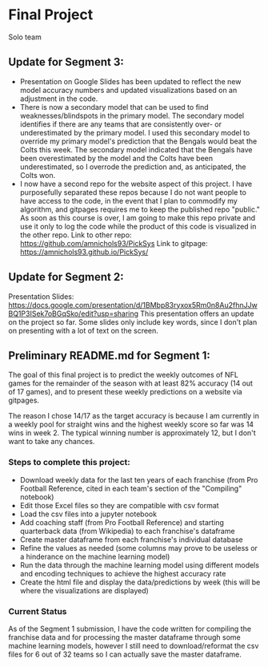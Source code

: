 # Final Project
Solo team


## Update for Segment 3:
- Presentation on Google Slides has been updated to reflect the new model accuracy numbers and updated visualizations based on an adjustment in the code.
- There is now a secondary model that can be used to find weaknesses/blindspots in the primary model. The secondary model identifies if there are any teams that are consistently over- or underestimated by the primary model. I used this secondary model to override my primary model's prediction that the Bengals would beat the Colts this week. The secondary model indicated that the Bengals have been overestimated by the model and the Colts have been underestimated, so I overrode the prediction and, as anticipated, the Colts won.
- I now have a second repo for the website aspect of this project. I have purposefully separated these repos because I do not want people to have access to the code, in the event that I plan to commodify my algorithm, and gitpages requires me to keep the published repo "public." As soon as this course is over, I am going to make this repo private and use it only to log the code while the product of this code is visualized in the other repo.
Link to other repo: https://github.com/amnichols93/PickSys
Link to gitpage: https://amnichols93.github.io/PickSys/

## Update for Segment 2:
Presentation Slides: https://docs.google.com/presentation/d/1BMbp83ryxox5Rm0n8Au2fhnJJwBQ1P3ISek7oBGqSko/edit?usp=sharing
This presentation offers an update on the project so far. Some slides only include key words, since I don't plan on presenting with a lot of text on the screen.

## Preliminary README.md for Segment 1:

The goal of this final project is to predict the weekly outcomes of NFL games for the remainder of the season with at least 82% accuracy (14 out of 17 games), and to present these weekly predictions on a website via gitpages.

The reason I chose 14/17 as the target accuracy is because I am currently in a weekly pool for straight wins and the highest weekly score so far was 14 wins in week 2. The typical winning number is approximately 12, but I don't want to take any chances.

### Steps to complete this project:
- Download weekly data for the last ten years of each franchise (from Pro Football Reference, cited in each team's section of the "Compiling" notebook)
- Edit those Excel files so they are compatible with csv format
- Load the csv files into a jupyter notebook
- Add coaching staff (from Pro Football Reference) and starting quarterback data (from Wikipedia) to each franchise's dataframe
- Create master dataframe from each franchise's individual database
- Refine the values as needed (some columns may prove to be useless or a hinderance on the machine learning model)
- Run the data through the machine learning model using different models and encoding techniques to achieve the highest accuracy rate
- Create the html file and display the data/predictions by week (this will be where the visualizations are displayed)

### Current Status
As of the Segment 1 submission, I have the code written for compiling the franchise data and for processing the master dataframe through some machine learning models, however I still need to download/reformat the csv files for 6 out of 32 teams so I can actually save the master dataframe.
